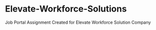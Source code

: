 # Elevate-Workforce-Solutions
Job Portal Assignment Created for Elevate Workforce Solution Company 
